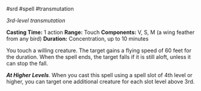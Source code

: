  #srd #spell #transmutation 

*3rd-level transmutation*

**Casting Time:** 1 action
**Range:** Touch
**Components:** V, S, M (a wing feather from any bird)
**Duration:** Concentration, up to 10 minutes

You touch a willing creature. The target gains a flying speed of 60 feet for the duration. When the spell ends, the target falls if it is still aloft, unless it can stop the fall.

***At Higher Levels***. When you cast this spell using a spell slot of 4th level or higher, you can target one additional creature for each slot level above 3rd.
